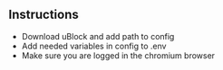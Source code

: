 ## Instructions
* Download uBlock and add path to config
* Add needed variables in config to .env
* Make sure you are logged in the chromium browser

